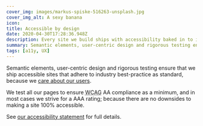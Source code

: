 ```yaml
---
cover_img: images/markus-spiske-516263-unsplash.jpg
cover_img_alt: A sexy banana
icon:
title: Accessible by design
date: 2020-04-30T17:28:36.948Z
description: Every site we build ships with accessibility baked in to its core.
summary: Semantic elements, user-centric design and rigorous testing ensure that we ship accessible sites that adhere to industry best-practices as standard.
tags: [a11y, UX]
---
```


Semantic elements, user-centric design and rigorous testing ensure that we ship accessible sites that adhere to industry best-practice as standard, because we [care about our users](/thoughts-on-accessibility/).

We test all our pages to ensure <abbr class="smcp" title="Web Content Accessibility Guidelines">WCAG</abbr> AA compliance as a minimum, and in most cases we strive for a AAA rating; because there are no downsides to making a site 100% accessible.

See [our accessibility statement](legal/accessibility/) for full details.
